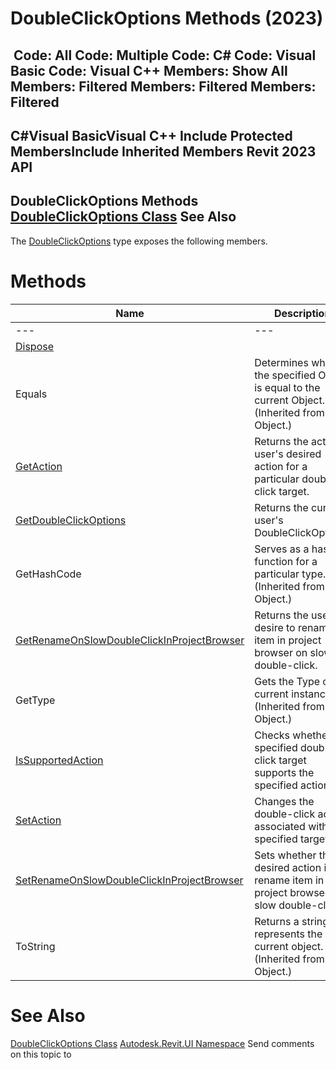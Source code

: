 # DoubleClickOptions Methods (2023)

﻿
 Code: All Code: Multiple Code: C# Code: Visual Basic Code: Visual C++  Members: Show All Members: Filtered Members: Filtered Members: Filtered   
---  
C#Visual BasicVisual C++
Include Protected MembersInclude Inherited Members
Revit 2023 API  
---  
DoubleClickOptions Methods  
[DoubleClickOptions Class](910f7cb7-9027-ed13-8502-2bfb9c347aee.md "DoubleClickOptions Class") See Also  
---  
The [DoubleClickOptions](910f7cb7-9027-ed13-8502-2bfb9c347aee.md "DoubleClickOptions Class") type exposes the following members.
# Methods
| Name | Description |
| --- | --- |
| --- | --- | --- |
| [Dispose](176d8ee1-9703-f099-af35-7a76127ce23f.md "Dispose Method") |
| Equals | Determines whether the specified Object is equal to the current Object. (Inherited from Object.) |
| [GetAction](ae6b3b31-bb5e-1e0f-ce43-067f2c96e342.md "GetAction Method") | Returns the active user's desired action for a particular double-click target. |
| [GetDoubleClickOptions](b55cdbb8-1885-34c6-f30d-e688bf0f37ca.md "GetDoubleClickOptions Method") | Returns the current user's DoubleClickOptions. |
| GetHashCode | Serves as a hash function for a particular type.  (Inherited from Object.) |
| [GetRenameOnSlowDoubleClickInProjectBrowser](b866e8dc-9ad0-7aeb-40fb-dcb1f28c4d73.md "GetRenameOnSlowDoubleClickInProjectBrowser Method") | Returns the user's desire to rename item in project browser on slow double-click. |
| GetType | Gets the Type of the current instance. (Inherited from Object.) |
| [IsSupportedAction](201515d4-8066-5d02-33ab-9b0b3578ec56.md "IsSupportedAction Method") | Checks whether the specified double-click target supports the specified action. |
| [SetAction](38c11a01-5b36-388c-7769-4d1d7a75d18d.md "SetAction Method") | Changes the double-click action associated with a specified target. |
| [SetRenameOnSlowDoubleClickInProjectBrowser](6fff7897-e385-b30e-b131-3f03c07b8ab0.md "SetRenameOnSlowDoubleClickInProjectBrowser Method") | Sets whether the desired action is to rename item in project browser on slow double-click. |
| ToString | Returns a string that represents the current object. (Inherited from Object.) |

# See Also
[DoubleClickOptions Class](910f7cb7-9027-ed13-8502-2bfb9c347aee.md "DoubleClickOptions Class")
[Autodesk.Revit.UI Namespace](e86fd90a-8957-02a6-da7f-ced248966e3e.md "Autodesk.Revit.UI Namespace")
Send comments on this topic to 